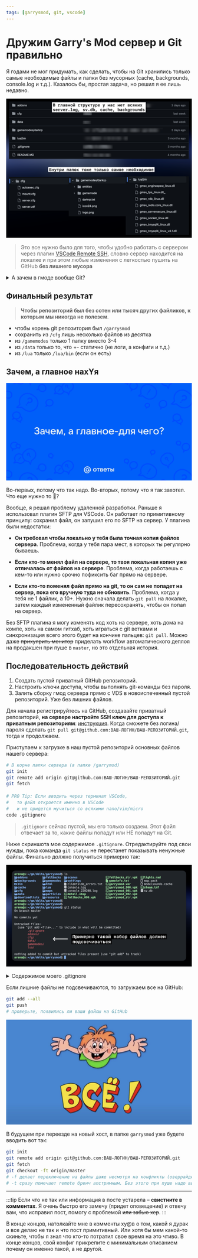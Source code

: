 ```yaml
---
tags: [garrysmod, git, vscode]
---
```


# Дружим Garry's Mod сервер и Git правильно

Я годами не мог придумать, как сделать, чтобы на Git хранились только самые необходимые файлы и папки без мусорных (cache, backgrounds, console.log и т.д.). Казалось бы, простая задача, но решил я ее лишь недавно.

![Демонстрация ожидаемой структуры проекта](serp-project-structure-description.png)

> Это все нужно было для того, чтобы удобно работать с сервером через плагин [VSCode Remote SSH](../../2023/07-24-vscode-remote-ssh/index.md), словно сервер находится на локалке и при этом любые изменения с легкостью пушить на GitHub **без лишнего мусора**

<details>
<summary>А зачем в гмоде вообще Git?</summary>

- Возможность редактировать код с любого устройства, где есть браузер, даже с телефона друга
- GitHub хранит историю изменений файлов сервера
- Видно кто и когда и что изменял. Почти невозможно незаметно подложить бекдор.
- Может служить своеобразным бекап-хранилищем вашего проекта
- Поиск по файлам сервера прямо в браузере.
- Возможность [поделиться ссылкой](https://github.com/GM-DONATE/IGS/blob/67ad529de53d0ace71b539e74276e97c534f32e3/addons/igs-core/lua/igs/apinator.lua#L27-L35) на код

</details>

<!-- truncate -->

## Финальный результат

> **Чтобы репозиторий был без сотен или тысяч других файликов, к которым мы никогда не полезем**.

- чтобы корень git репозитория был `/garrysmod`
- сохранить из `/cfg` лишь несколько файлов из десятка
- из `/gamemodes` только 1 папку вместо 3-4
- из `/data` только то, что +- статично (не логи, а конфиги и т.д.)
- из `/lua` только `/lua/bin` (если он есть)

## Зачем, а главное нахYя

![баннер с важным вопросом](for-what-mailru.jpeg)

Во-первых, потому что так надо. Во-вторых, потому что я так захотел. Что еще нужно то 🤗?

Вообще, я решал проблему удаленной разработки. Раньше я использовал плагин SFTP для VSCode. Он работает по примитивному принципу: сохранил файл, он запушил его по SFTP на сервер. У плагина были недостатки:

- **Он требовал чтобы локально у тебя была точная копия файлов сервера**.
	Проблема, когда у тебя пара мест, в которых ты регулярно бываешь.

- **Если кто-то менял файл на сервере, то твоя локальная копия уже отличалась от файлов на сервере**.
	Проблема, когда работаешь с кем-то или нужно срочно пофиксить баг прямо на сервере.

- **Если кто-то поменял файл прямо на git, то он сам не попадет на сервер, пока его вручную туда не обновить**.
	Проблема, когда у тебя не 1 файлик, а 10+. Нужно сначала делать `git pull` на локалке, затем каждый измененный файлик пересохранять, чтобы он попал на сервер.

Без SFTP плагина я могу изменять код хоть на сервере, хоть дома на компе, хоть на самом гитхаб, хоть играться с git ветками и синхронизация всего этого будет на кончике пальцев: `git pull`. Можно даже ~~прихуярить монитор~~ приделать workflow автоматического деплоя на продакшен при пуше в `master`, но это отдельная история.

## Последовательность действий

1. Создать пустой приватный GitHub репозиторий.
2. Настроить ключи доступа, чтобы выполнять git-команды без пароля.
3. Залить сборку гмод сервера прямо с VDS в новоиспеченный пустой репозиторий.
   Уже без лишних файлов.

Для начала регистрируйтесь на GitHub, создавайте приватный репозиторий, **на сервере настройте SSH ключ для доступа к приватным репозиториям**: [инструкция](../../2021-11-02-git-ssh-setup.md). Когда сможете без логина/пароля сделать `git pull git@github.com:ВАШ-ЛОГИН/ВАШ-РЕПОЗИТОРИЙ.git`, тогда и продолжаем.

Приступаем к загрузке в наш пустой репозиторий основных файлов нашего сервера:

```bash
# В корне папки сервера (в папке /garrymod)
git init
git remote add origin git@github.com:ВАШ-ЛОГИН/ВАШ-РЕПОЗИТОРИЙ.git
git fetch

# PRO Tip: Если вводить через терминал VSCode,
#   то файл откроется именно в VSCode
#   и не придется мучиться со всякими nano/vim/micro
code .gitignore
```

> `.gitignore` сейчас пустой, мы его только создаем. Этот файл отвечает за то, какие файлы попадут или НЕ попадут на Git.

Ниже скриншота мое содержимое `.gitignore`. Отредактируйте под свои нужды, пока команда `git status` не перестанет показывать ненужные файлы. Финально должно получиться примерно так:

![git status output example](git-status-example.png)

<details>
<summary>Содержимое моего .gitignore</summary>

```shell
# Игнорируем целые ненужные папки
/backgrounds
/bin
/cache
/download
/downloads
/downloadlists
/fallbacks
/html
/maps
/particles
/resource
/scenes
/settings

# Игнорируем в корневой папке все ФАЙЛЫ (не папки), кроме парочки (sv.db, console.log, etc)
/*.*
!/.gitignore
!/*.code-workspace
# !/sv.db
# !/console.log

# /cfg файлы, кроме выбранных
/cfg/*
!/cfg/autoexec.cfg
!/cfg/mount.cfg
!/cfg/server.cfg
!/cfg/server.vdf

# Игнорируем в /data все, кроме некоторых конфижных и редкоизменяемых файлов
# 	Это убило часа 3 моей жизни, потому что я не мог додуматься поставить .* в конце, а ставил просто /*
# 	Для .gitignore когда пишешь /* он думает про непонятно что, а /*.* имеется в виду "что-то.расширение"
# 	Боже, надеюсь я не забуду этой логики. https://www.atlassian.com/ru/git/tutorials/saving-changes/gitignore
# 	Короче НЕЛЬЗЯ игнорить папку, иначе тогда "!" в начале не работает. Приходится форсить игнор файлов в папке
# 	/** в конце значит, что игнорим дальше даже папки и файлы в подходящих папках. Короче жрем даже слеши
# 	/* игнорим только файлы до слеша. Поэтому в /perments **
/data/**/*.*
!/data/ghomes_system/**
/data/ghomes_system/mails
!/data/trigon_scripts/perments/**
!/data/ulib/groups.txt
!/data/ulx/adverts.txt
!/data/ulx/banreasons.txt
!/data/ulx/gimps.txt
!/data/vcmod/fuelstations/*
!/data/vcmod/repairman/maps/*

# Из /lua папки убираем все, кроме /lua/bin
/lua/*
!/lua/bin

# Из /gamemodes убираем base, sandbox, terrortown (остается darkrp и если что-то будет еще создано, то оно тоже)
/gamemodes/*
!/gamemodes/darkrp
# /gamemodes/base
# /gamemodes/sandbox
# /gamemodes/terrortown

# Игнорируем тяжелые файлы
# # models & materials
# *.xcf
# *.mdl
# *.phy
# *.vtx
# *.vvd
# *.vmt
# *.vtf
# *.pcf

# # sounds
# *.wav
# *.mp3
# *.ogg

# # web shit
# *.eot
# *.svg
# *.ttf
# *.woff
# *.otf

# macos shit
*.DS_Store
```

</details>

Если лишние файлы не подсвечиваются, то загружаем все на GitHub:

```bash
git add --all
git push
# проверьте, появились ли ваши файлы на GitHub
```

![ералаш - все](eralash-vse.png)

В будущем при переезде на новый хост, в папке `garrysmod` уже будете вводить вот так:

```bash
git init
git remote add origin git@github.com:ВАШ-ЛОГИН/ВАШ-РЕПОЗИТОРИЙ.git
git fetch
git checkout -ft origin/master
# -f делает переключение на файлы даже несмотря на конфликты (оверрайдит локальные файлы)
# -t сразу помечает remote бренч апстримным. Без этого при пуше надо выбирать куда пушить
```

---

:::tip
Если что не так или информация в посте устарела – **свистните в комментах**. Я очень быстро его замечу (придет оповещение) и отвечу вам, что исправил пост, помогу с проблемой ~~или забью хер~~.
:::

В конце концов, натолкайте мне в комменты ху@в о том, какой я дурак и все делаю не так и что пост примитивный. Или хотя бы мем какой-то скиньте, чтобы я знал что кто-то потратил свое время на это чтиво. В конце концов, свой конфиг прикрепите с минимальным описанием почему он именно такой, а не другой.
